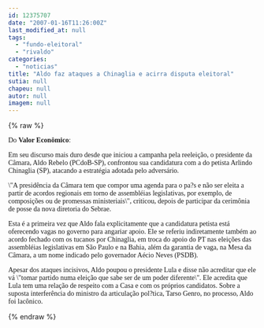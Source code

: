 ```yaml
---
id: 12375707
date: "2007-01-16T11:26:00Z"
last_modified_at: null
tags:
  - "fundo-eleitoral"
  - "rivaldo"
categories:
  - "noticias"
title: "Aldo faz ataques a Chinaglia e acirra disputa eleitoral"
sutia: null
chapeu: null
autor: null
imagem: null
---
```

{% raw %}
<p><P><FONT face=Verdana>Do <STRONG>Valor Econômico</STRONG>: </FONT></P></p>
<p><P><FONT face=Verdana>Em seu discurso mais duro desde que iniciou a campanha pela reeleição, o presidente da Câmara, Aldo Rebelo (PCdoB-SP), confrontou sua candidatura com a do petista Arlindo Chinaglia (SP), atacando a estratégia adotada pelo adversário. </FONT></P></p>
<p><P><FONT face=Verdana>\"A presidência da Câmara tem que compor uma agenda para o pa?s e não ser eleita a partir de acordos regionais em torno de assembléias legislativas, por exemplo, de composições ou de promessas ministeriais\", criticou, depois de participar da cerimônia de posse da nova diretoria do Sebrae.</FONT></P></p>
<p><P><FONT face=Verdana>Esta é a primeira vez que Aldo fala explicitamente que a candidatura petista está oferecendo vagas no governo para angariar apoio. Ele se referiu indiretamente também ao acordo fechado com os tucanos por Chinaglia, em troca do apoio do PT nas eleições das assembléias legislativas em São Paulo e na Bahia, além da garantia de vaga, na Mesa da Câmara, a um nome indicado pelo governador Aécio Neves (PSDB). </FONT></P></p>
<p><P><FONT face=Verdana>Apesar dos ataques incisivos, Aldo poupou o presidente Lula e disse não acreditar que ele vá \"tomar partido numa eleição que sabe ser de um poder diferente\". Ele acredita que Lula tem uma relação de respeito com a Casa e com os próprios candidatos. Sobre a suposta interferência do ministro da articulação pol?tica, Tarso Genro, no processo, Aldo foi lacônico.</FONT> </P> </p>
{% endraw %}
